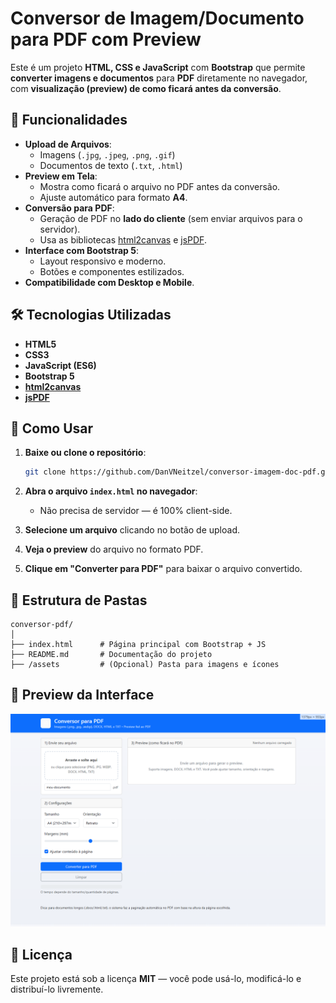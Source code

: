 
# Conversor de Imagem/Documento para PDF com Preview

Este é um projeto **HTML, CSS e JavaScript** com **Bootstrap** que permite **converter imagens e documentos** para **PDF** diretamente no navegador, com **visualização (preview) de como ficará antes da conversão**.

## 📌 Funcionalidades

- **Upload de Arquivos**:
  - Imagens (`.jpg`, `.jpeg`, `.png`, `.gif`)
  - Documentos de texto (`.txt`, `.html`)
- **Preview em Tela**:
  - Mostra como ficará o arquivo no PDF antes da conversão.
  - Ajuste automático para formato **A4**.
- **Conversão para PDF**:
  - Geração de PDF no **lado do cliente** (sem enviar arquivos para o servidor).
  - Usa as bibliotecas [html2canvas](https://html2canvas.hertzen.com/) e [jsPDF](https://github.com/parallax/jsPDF).
- **Interface com Bootstrap 5**:
  - Layout responsivo e moderno.
  - Botões e componentes estilizados.
- **Compatibilidade com Desktop e Mobile**.

## 🛠 Tecnologias Utilizadas

- **HTML5**
- **CSS3**
- **JavaScript (ES6)**
- **Bootstrap 5**
- **[html2canvas](https://html2canvas.hertzen.com/)**
- **[jsPDF](https://github.com/parallax/jsPDF)**

## 🚀 Como Usar

1. **Baixe ou clone o repositório**:
   ```bash
   git clone https://github.com/DanVNeitzel/conversor-imagem-doc-pdf.git
   ```

2. **Abra o arquivo `index.html` no navegador**:
   - Não precisa de servidor — é 100% client-side.

3. **Selecione um arquivo** clicando no botão de upload.

4. **Veja o preview** do arquivo no formato PDF.

5. **Clique em "Converter para PDF"** para baixar o arquivo convertido.

## 📂 Estrutura de Pastas

```
conversor-pdf/
│
├── index.html      # Página principal com Bootstrap + JS
├── README.md       # Documentação do projeto
├── /assets         # (Opcional) Pasta para imagens e ícones
```

## 📸 Preview da Interface

<img src="preview.png" alt="Preview do sistema de conversão para PDF">

## 📜 Licença

Este projeto está sob a licença **MIT** — você pode usá-lo, modificá-lo e distribuí-lo livremente.
